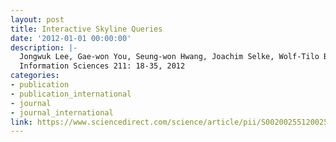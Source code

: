 ```yaml
---
layout: post
title: Interactive Skyline Queries
date: '2012-01-01 00:00:00'
description: |-
  Jongwuk Lee, Gae-won You, Seung-won Hwang, Joachim Selke, Wolf-Tilo Balke<br />
  Information Sciences 211: 18-35, 2012
categories:
- publication
- publication_international
- journal
- journal_international
link: https://www.sciencedirect.com/science/article/pii/S0020025512002514
---
```

